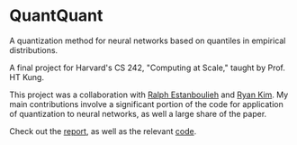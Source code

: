 # QuantQuant

A quantization method for neural networks based on quantiles in empirical distributions.

A final project for Harvard's CS 242, "Computing at Scale," taught by Prof. HT Kung.

This project was a collaboration with [Ralph Estanboulieh](https://github.com/RalphEST) and [Ryan Kim](https://github.com/rkhkim). My main contributions involve a significant portion of the code for application of quantization to neural networks, as well a large share of the paper.

Check out the [report](https://github.com/lukekenworthy/QuantQuant/blob/main/report.pdf), as well as the relevant [code](https://github.com/lukekenworthy/QuantQuant/blob/main/notebook.ipynb).
